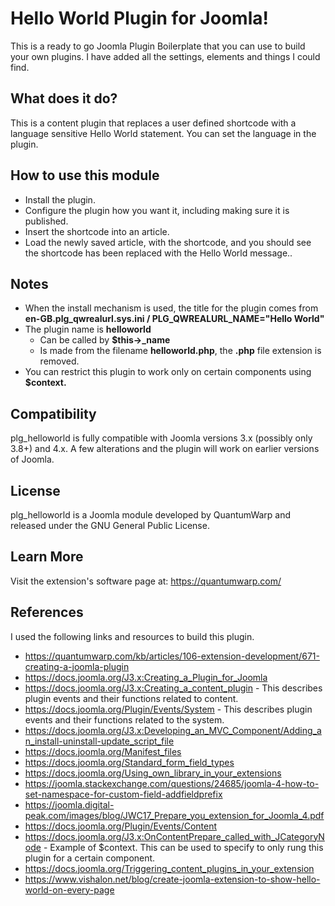 # Hello World Plugin for Joomla!

This is a ready to go Joomla Plugin Boilerplate that you can use to build your own plugins. I have added all the settings, elements and things I could find.

## What does it do?
This is a content plugin that replaces a user defined shortcode with a language sensitive Hello World statement. You can set the language in the plugin.

## How to use this module
- Install the plugin.
- Configure the plugin how you want it, including making sure it is published.
- Insert the shortcode into an article.
- Load the newly saved article, with the shortcode, and you should see the shortcode has been replaced with the Hello World message..

## Notes
- When the install mechanism is used, the title for the plugin comes from **en-GB.plg_qwrealurl.sys.ini / PLG_QWREALURL_NAME="Hello World"**
- The plugin name is **helloworld**
  - Can be called by **$this->_name**
  - Is made from the filename **helloworld.php**, the **.php** file extension is removed.
- You can restrict this plugin to work only on certain components using **$context.**

## Compatibility
plg_helloworld is fully compatible with Joomla versions 3.x (possibly only 3.8+) and 4.x. A few alterations and the plugin will work on earlier versions of Joomla.

## License
plg_helloworld is a Joomla module developed by QuantumWarp and released under the GNU General Public License.

## Learn More
Visit the extension's software page at: https://quantumwarp.com/

## References
I used the following links and resources to build this plugin.
- https://quantumwarp.com/kb/articles/106-extension-development/671-creating-a-joomla-plugin
- https://docs.joomla.org/J3.x:Creating_a_Plugin_for_Joomla
- https://docs.joomla.org/J3.x:Creating_a_content_plugin - This describes plugin events and their functions related to content.
- https://docs.joomla.org/Plugin/Events/System - This describes plugin events and their functions related to the system.
- https://docs.joomla.org/J3.x:Developing_an_MVC_Component/Adding_an_install-uninstall-update_script_file
- https://docs.joomla.org/Manifest_files
- https://docs.joomla.org/Standard_form_field_types
- https://docs.joomla.org/Using_own_library_in_your_extensions
- https://joomla.stackexchange.com/questions/24685/joomla-4-how-to-set-namespace-for-custom-field-addfieldprefix
- https://joomla.digital-peak.com/images/blog/JWC17_Prepare_you_extension_for_Joomla_4.pdf
- https://docs.joomla.org/Plugin/Events/Content
- https://docs.joomla.org/J3.x:OnContentPrepare_called_with_JCategoryNode - Example of $context. This can be used to specify to only rung this plugin for a certain component.
- https://docs.joomla.org/Triggering_content_plugins_in_your_extension
- https://www.vishalon.net/blog/create-joomla-extension-to-show-hello-world-on-every-page